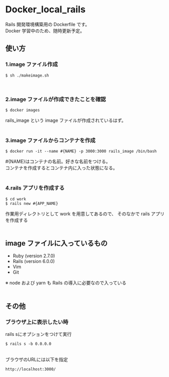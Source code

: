 # Docker_local_rails

Rails 開発環境構築用の Dockerfile です。<br>
Docker 学習中のため、随時更新予定。<br>

## 使い方

### 1.image ファイル作成

```
$ sh ./makeimage.sh
```
<br>

### 2.image ファイルが作成できたことを確認

```
$ docker images
```

rails_image という image ファイルが作成されているはず。<br>
<br>

### 3.image ファイルからコンテナを作成

```
$ docker run -it --name #{NAME} -p 3000:3000 rails_image /bin/bash
```

#{NAME}はコンテナの名前。好きな名前をつける。<br>
コンテナを作成するとコンテナ内に入った状態になる。<br>
<br>

### 4.rails アプリを作成する

```
$ cd work
$ rails new #{APP_NAME}
```

作業用ディレクトリとして work を用意してあるので、
そのなかで rails アプリを作成する<br>
<br>

## image ファイルに入っているもの<br>

- Ruby (version 2.7.0)
- Rails (version 6.0.0)
- Vim
- Git

※ node および yarn も Rails の導入に必要なので入っている<br>
<br>

## その他

### ブラウザ上に表示したい時
rails sにオプションをつけて実行<br>

```
$ rails s -b 0.0.0.0
```
<br>
ブラウザのURLには以下を指定<br>

```
http://localhost:3000/
```
